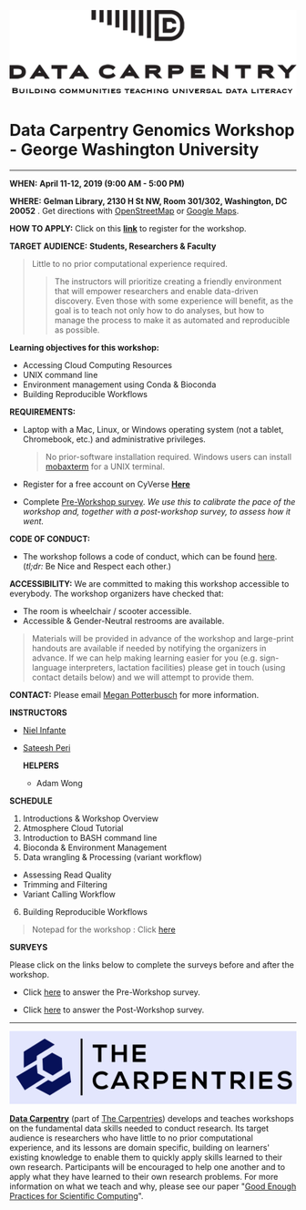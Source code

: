 ![](/img/DC_logo.png)

# **Data Carpentry Genomics Workshop - George Washington University**

---
**WHEN:** **April 11-12, 2019 (9:00 AM - 5:00 PM)**

**WHERE:** **Gelman Library, 2130 H St NW, Room 301/302, Washington, DC 20052** . Get directions with [OpenStreetMap](https://osm.org/go/ZZcbJto48?way=66409261) or [Google Maps](https://goo.gl/maps/vZdYWxLsZwQ2).

**HOW TO APPLY:** Click on this [**link**](https://www.eventbrite.com/e/george-washington-university-data-carpentry-workshop-tickets-58597869806) to register for the workshop.

**TARGET AUDIENCE:** **Students, Researchers & Faculty**
> Little to no prior computational experience required.
> > The instructors will prioritize creating a friendly environment that will empower researchers and enable data-driven discovery. Even those with some experience will benefit, as the goal is to teach not only how to do analyses, but how to manage the process to make it as automated and reproducible as possible.

**Learning objectives for this workshop:**
+ Accessing Cloud Computing Resources
+ UNIX command line
+ Environment management using Conda & Bioconda
+ Building Reproducible Workflows


**REQUIREMENTS:**
- Laptop with a Mac, Linux, or Windows operating system (not a tablet, Chromebook, etc.) and administrative privileges.
  > No prior-software installation required. Windows users can install [mobaxterm](http://mobaxterm.mobatek.net/download-home-edition.html) for a UNIX terminal.

- Register for a free account on CyVerse [**Here**](https://user.cyverse.org/register)

- Complete [Pre-Workshop survey](https://www.surveymonkey.com/r/dcpreworkshopassessment?workshop_id=2019-04-11-gwu). *We use this to calibrate the pace of the workshop and, together with a post-workshop survey, to assess how it went.*

**CODE OF CONDUCT:**
- The workshop follows a code of conduct, which can be found [here](). (*tl;dr:* Be Nice and Respect each other.)

**ACCESSIBILITY:** We are committed to making this workshop accessible to everybody. The workshop organizers have checked that:
  + The room is wheelchair / scooter accessible.
  +  Accessible & Gender-Neutral restrooms are available.

> Materials will be provided in advance of the workshop and large-print handouts are available if needed by notifying the organizers in advance. If we can help making learning easier for you (e.g. sign-language interpreters, lactation facilities) please get in touch (using contact details below) and we will attempt to provide them.

**CONTACT:** Please email [Megan Potterbusch](mpotterbusch@email.gwu.edu) for more information.

**INSTRUCTORS**
* [Niel Infante](https://twitter.com/Niel_Infante)
* [Sateesh Peri](https://twitter.com/perisateesh)

  **HELPERS**
  * Adam Wong


**SCHEDULE**

1. Introductions & Workshop Overview
2. Atmosphere Cloud Tutorial
3. Introduction to BASH command line
4. Bioconda & Environment Management
5. Data wrangling & Processing (variant workflow)
  - Assessing Read Quality
  - Trimming and Filtering
  - Variant Calling Workflow
6.  Building Reproducible Workflows

> Notepad for the workshop : Click [here](https://hackmd.io/nPo6cXDOSye5I0tOqeF3Jg#)

**SURVEYS**

Please click on the links below to complete the surveys before and after the workshop.

- Click [here](https://www.surveymonkey.com/r/dcpreworkshopassessment?workshop_id=2019-04-11-gwu) to answer the Pre-Workshop survey.

- Click [here](https://www.surveymonkey.com/r/dcpostworkshopassessment?workshop_id=2019-04-11-gwu) to answer the Post-Workshop survey.

---

![](/img/carpentries_logo.png)

[**Data Carpentry**](https://datacarpentry.org/) (part of [The Carpentries](https://carpentries.org/)) develops and teaches workshops on the fundamental data skills needed to conduct research. Its target audience is researchers who have little to no prior computational experience, and its lessons are domain specific, building on learners' existing knowledge to enable them to quickly apply skills learned to their own research. Participants will be encouraged to help one another and to apply what they have learned to their own research problems. For more information on what we teach and why, please see our paper "[Good Enough Practices for Scientific Computing](https://journals.plos.org/ploscompbiol/article?id=10.1371/journal.pcbi.1005510)".
